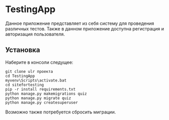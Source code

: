 # TestingApp
Данное приложение представляет из себя систему для проведения различных тестов. Также в данном приложение доступна регистрация и авторизация пользователя.
## Установка
Наберите в консоли следущее:
```
git clone ulr проекта
cd TestingApp
myvenv\Scripts\activate.bat
cd sitefortesting
pip -r install requirements.txt
python manage.py makemigrations quiz
python manage.py migrate quiz
python manage.py createsuperuser
```
Возможно также потребуется сбросить миграции.

